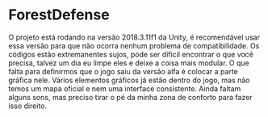 # ForestDefense

O projeto está rodando na versão 2018.3.11f1 da Unity, é recomendável usar essa versão para que não ocorra nenhum problema de compatibilidade.
Os códigos estão extremanentes sujos, pode ser díficil encontrar o que você precisa, talvez um dia eu limpe eles e deixe a coisa mais modular.
O que falta para definirmos que o jogo saiu da versão alfa é colocar a parte gráfica nele.
Vários elementos gráficos já estão dentro do jogo, mas não temos um mapa oficial e nem uma interface consistente.
Ainda faltam alguns sons, mas preciso tirar o pé da minha zona de conforto para fazer isso direito.
